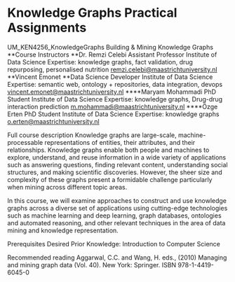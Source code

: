 # Knowledge Graphs Practical Assignments
UM_KEN4256_KnowledgeGraphs
Building & Mining Knowledge Graphs
**Course Instructors
**Dr. Remzi Celebi
Assistant Professor
Institute of Data Science
Expertise: knowledge graphs, fact validation, drug
repurposing, personalised nutrition
remzi.celebi@maastrichtuniversity.nl
**Vincent Emonet
**Data Science Developer
Institute of Data Science
Expertise: semantic web, ontology + repositories, data
integration, devops
vincent.emonet@maastrichtuniversity.nl
****Maryam Mohammadi
PhD Student
Institute of Data Science
Expertise: knowledge graphs, Drug-drug
interaction prediction
m.mohammadi@maastrichtuniversity.nl
****Özge Erten
PhD Student
Institute of Data Science
Expertise: knowledge graphs
o.erten@maastrichtuniversity.nl


Full course description
Knowledge graphs are large-scale, machine-processable representations of entities, their attributes, and their relationships. Knowledge graphs enable both people and machines to explore, understand, and reuse information in a wide variety of applications such as answering questions, finding relevant content, understanding social structures, and making scientific discoveries. However, the sheer size and complexity of these graphs present a formidable challenge particularly when mining across different topic areas.

In this course, we will examine approaches to construct and use knowledge graphs across a diverse set of applications using cutting-edge technologies such as machine learning and deep learning, graph databases, ontologies and automated reasoning, and other relevant techniques in the area of data mining and knowledge representation.

Prerequisites
Desired Prior Knowledge: Introduction to Computer Science

Recommended reading
Aggarwal, C.C. and Wang, H. eds., (2010) Managing and mining graph data (Vol. 40). New York: Springer. ISBN 978-1-4419-6045-0
